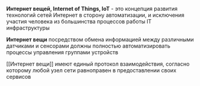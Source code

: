 **Интернет вещей, Internet of Things, IoT** - это концепция развития технологий сетей Интернет в сторону автоматизации, и исключения участия человека из большинства процессов работы IT инфраструктуры

**Интернет вещи** посредством обмена информацией между различными датчиками и сенсорами должны полностью автоматизировать процессы управления группами устройств

[[Интернет вещи]] имеют единый протокол взаимодействия, согласно которому любой узел сети равноправен в предоставлении своих сервисов

